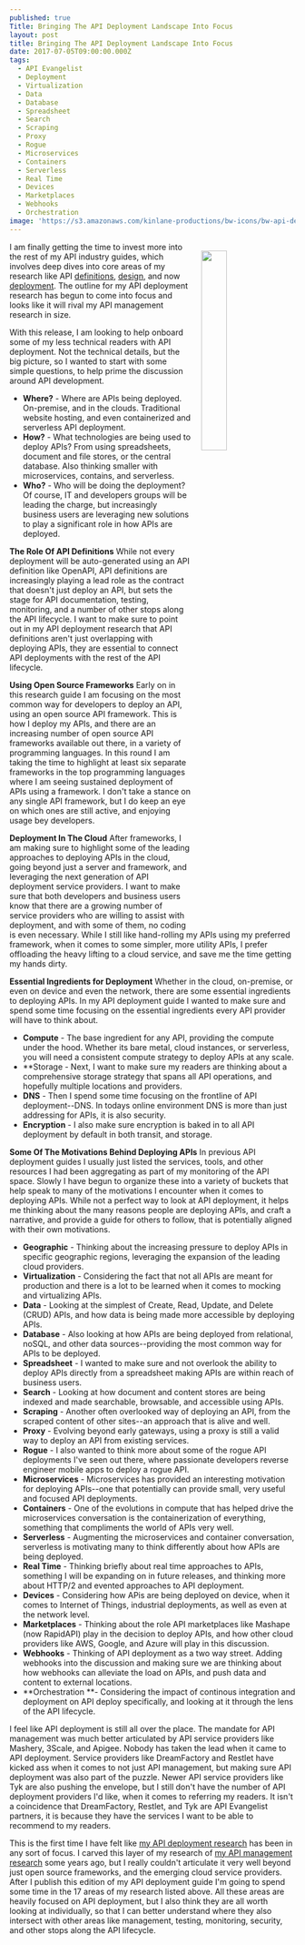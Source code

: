 ```yaml
---
published: true
Title: Bringing The API Deployment Landscape Into Focus
layout: post
title: Bringing The API Deployment Landscape Into Focus
date: 2017-07-05T09:00:00.000Z
tags:
  - API Evangelist
  - Deployment
  - Virtualization
  - Data
  - Database
  - Spreadsheet
  - Search
  - Scraping
  - Proxy
  - Rogue
  - Microservices
  - Containers
  - Serverless
  - Real Time
  - Devices
  - Marketplaces
  - Webhooks
  - Orchestration
image: 'https://s3.amazonaws.com/kinlane-productions/bw-icons/bw-api-deployment.png'
---
```

<p><a href="http://deployment.apievangelist.com/"><img src="https://s3.amazonaws.com/kinlane-productions/bw-icons/bw-api-deployment.png" align="right" width="30%" style="padding: 15px;" /></a></p>I am finally getting the time to invest more into the rest of my API industry guides, which involves deep dives into core areas of my research like API <a href="http://definitions.apievangelist.com/">definitions</a>, <a href="http://design.apievangelist.com/">design</a>, and now <a href="http://deployment.apievangelist.com/">deployment</a>. The outline for my API deployment research has begun to come into focus and looks like it will rival my API management research in size.

With this release, I am looking to help onboard some of my less technical readers with API deployment. Not the technical details, but the big picture, so I wanted to start with some simple questions, to help prime the discussion around API development.

- **Where?** - Where are APIs being deployed. On-premise, and in the clouds. Traditional website hosting, and even containerized and serverless API deployment.
- **How?** - What technologies are being used to deploy APIs? From using spreadsheets, document and file stores, or the central database. Also thinking smaller with microservices, contains, and serverless.
- **Who?** - Who will be doing the deployment? Of course, IT and developers groups will be leading the charge, but increasingly business users are leveraging new solutions to play a significant role in how APIs are deployed.

**The Role Of API Definitions**
While not every deployment will be auto-generated using an API definition like OpenAPI, API definitions are increasingly playing a lead role as the contract that doesn't just deploy an API, but sets the stage for API documentation, testing, monitoring, and a number of other stops along the API lifecycle. I want to make sure to point out in my API deployment research that API definitions aren't just overlapping with deploying APIs, they are essential to connect API deployments with the rest of the API lifecycle.

**Using Open Source Frameworks**
Early on in this research guide I am focusing on the most common way for developers to deploy an API, using an open source API framework. This is how I deploy my APIs, and there are an increasing number of open source API frameworks available out there, in a variety of programming languages. In this round I am taking the time to highlight at least six separate frameworks in the top programming languages where I am seeing sustained deployment of APIs using a framework. I don't take a stance on any single API framework, but I do keep an eye on which ones are still active, and enjoying usage bey developers.

**Deployment In The Cloud**
After frameworks, I am making sure to highlight some of the leading approaches to deploying APIs in the cloud, going beyond just a server and framework, and leveraging the next generation of API deployment service providers. I want to make sure that both developers and business users know that there are a growing number of service providers who are willing to assist with deployment, and with some of them, no coding is even necessary. While I still like hand-rolling my APIs using my preferred framework, when it comes to some simpler, more utility APIs, I prefer offloading the heavy lifting to a cloud service, and save me the time getting my hands dirty.

**Essential Ingredients for Deployment**
Whether in the cloud, on-premise, or even on device and even the network, there are some essential ingredients to deploying APIs. In my API deployment guide I wanted to make sure and spend some time focusing on the essential ingredients every API provider will have to think about.

- **Compute** - The base ingredient for any API, providing the compute under the hood. Whether its bare metal, cloud instances, or serverless, you will need a consistent compute strategy to deploy APIs at any scale.
- **Storage - Next, I want to make sure my readers are thinking about a comprehensive storage strategy that spans all API operations, and hopefully multiple locations and providers.
- **DNS** - Then I spend some time focusing on the frontline of API deployment--DNS. In todays online environment DNS is more than just addressing for APIs, it is also security.
- **Encryption** - I also make sure encryption is baked in to all API deployment by default in both transit, and storage.

**Some Of The Motivations Behind Deploying APIs**
In previous API deployment guides I usually just listed the services, tools, and other resources I had been aggregating as part of my monitoring of the API space. Slowly I have begun to organize these into a variety of buckets that help speak to many of the motivations I encounter when it comes to deploying APIs. While not a perfect way to look at API deployment, it helps me thinking about the many reasons people are deploying APIs, and craft a narrative, and provide a guide for others to follow, that is potentially aligned with their own motivations.

- **Geographic** - Thinking about the increasing pressure to deploy APIs in specific geographic regions, leveraging the expansion of the leading cloud providers.
- **Virtualization** - Considering the fact that not all APIs are meant for production and there is a lot to be learned when it comes to mocking and virtualizing APIs.
- **Data** - Looking at the simplest of Create, Read, Update, and Delete (CRUD) APIs, and how data is being made more accessible by deploying APIs.
- **Database** - Also looking at how APIs are being deployed from relational, noSQL, and other data sources--providing the most common way for APIs to be deployed.
- **Spreadsheet** - I wanted to make sure and not overlook the ability to deploy APIs directly from a spreadsheet making APIs are within reach of business users.
- **Search** - Looking at how document and content stores are being indexed and made searchable, browsable, and accessible using APIs.
- **Scraping** - Another often overlooked way of deploying an API, from the scraped content of other sites--an approach that is alive and well.
- **Proxy** - Evolving beyond early gateways, using a proxy is still a valid way to deploy an API from existing services.
- **Rogue** - I also wanted to think more about some of the rogue API deployments I've seen out there, where passionate developers reverse engineer mobile apps to deploy a rogue API.
- **Microservices** - Microservices has provided an interesting motivation for deploying APIs--one that potentially can provide small, very useful and focused API deployments.
- **Containers** - One of the evolutions in compute that has helped drive the microservices conversation is the containerization of everything, something that compliments the world of APIs very well.
- **Serverless** - Augmenting the microservices and container conversation, serverless is motivating many to think differently about how APIs are being deployed.
- **Real Time** - Thinking briefly about real time approaches to APIs, something I will be expanding on in future releases, and thinking more about HTTP/2 and evented approaches to API deployment.
- **Devices** - Considering how APis are being deployed on device, when it comes to Internet of Things, industrial deployments, as well as even at the network level.
- **Marketplaces** - Thinking about the role API marketplaces like Mashape (now RapidAPI) play in the decision to deploy APIs, and how other cloud providers like AWS, Google, and Azure will play in this discussion.
- **Webhooks** - Thinking of API deployment as a two way street. Adding webhooks into the discussion and making sure we are thinking about how webhooks can alleviate the load on APIs, and push data and content to external locations.
- **Orchestration **- Considering the impact of continous integration and deployment on API deploy specifically, and looking at it through the lens of the API lifecycle.

I feel like API deployment is still all over the place. The mandate for API management was much better articulated by API service providers like Mashery, 3Scale, and Apigee. Nobody has taken the lead when it came to API deployment. Service providers like DreamFactory and Restlet have kicked ass when it comes to not just API management, but making sure API deployment was also part of the puzzle. Newer API service providers like Tyk are also pushing the envelope, but I still don't have the number of API deployment providers I'd like, when it comes to referring my readers. It isn't a coincidence that DreamFactory, Restlet, and Tyk are API Evangelist partners, it is because they have the services I want to be able to recommend to my readers.

This is the first time I have felt like <a href="http://deployment.apievangelist.com/">my API deployment research</a> has been in any sort of focus. I carved this layer of my research of <a href="http://management.apievangelist.com/">my API management research</a> some years ago, but I really couldn't articulate it very well beyond just open source frameworks, and the emerging cloud service providers. After I publish this edition of my API deployment guide I'm going to spend some time in the 17 areas of my research listed above. All these areas are heavily focused on API deployment, but I also think they are all worth looking at individually, so that I can better understand where they also intersect with other areas like management, testing, monitoring, security, and other stops along the API lifecycle.
